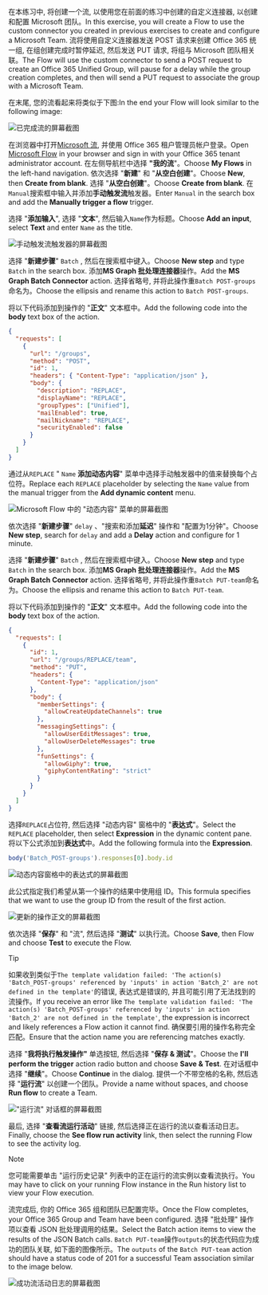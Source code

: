 <!-- markdownlint-disable MD002 MD041 -->

<span data-ttu-id="29e7e-101">在本练习中, 将创建一个流, 以使用您在前面的练习中创建的自定义连接器, 以创建和配置 Microsoft 团队。</span><span class="sxs-lookup"><span data-stu-id="29e7e-101">In this exercise, you will create a Flow to use the custom connector you created in previous exercises to create and configure a Microsoft Team.</span></span> <span data-ttu-id="29e7e-102">流将使用自定义连接器发送 POST 请求来创建 Office 365 统一组, 在组创建完成时暂停延迟, 然后发送 PUT 请求, 将组与 Microsoft 团队相关联。</span><span class="sxs-lookup"><span data-stu-id="29e7e-102">The Flow will use the custom connector to send a POST request to create an Office 365 Unified Group, will pause for a delay while the group creation completes, and then will send a PUT request to associate the group with a Microsoft Team.</span></span>

<span data-ttu-id="29e7e-103">在末尾, 您的流看起来将类似于下图:</span><span class="sxs-lookup"><span data-stu-id="29e7e-103">In the end your Flow will look similar to the following image:</span></span>

![已完成流的屏幕截图](./images/flow-team1.png)

<span data-ttu-id="29e7e-105">在浏览器中打开[Microsoft 流](https://flow.microsoft.com), 并使用 Office 365 租户管理员帐户登录。</span><span class="sxs-lookup"><span data-stu-id="29e7e-105">Open [Microsoft Flow](https://flow.microsoft.com) in your browser and sign in with your Office 365 tenant administrator account.</span></span> <span data-ttu-id="29e7e-106">在左侧导航栏中选择 **"我的流**"。</span><span class="sxs-lookup"><span data-stu-id="29e7e-106">Choose **My Flows** in the left-hand navigation.</span></span> <span data-ttu-id="29e7e-107">依次选择 "**新建**" 和 "**从空白创建**"。</span><span class="sxs-lookup"><span data-stu-id="29e7e-107">Choose **New**, then **Create from blank**.</span></span> <span data-ttu-id="29e7e-108">选择 "**从空白创建**"。</span><span class="sxs-lookup"><span data-stu-id="29e7e-108">Choose **Create from blank**.</span></span> <span data-ttu-id="29e7e-109">在`Manual`搜索框中输入并添加**手动触发流**触发器。</span><span class="sxs-lookup"><span data-stu-id="29e7e-109">Enter `Manual` in the search box and add the **Manually trigger a flow** trigger.</span></span>

<span data-ttu-id="29e7e-110">选择 "**添加输入**", 选择 "**文本**", 然后输入`Name`作为标题。</span><span class="sxs-lookup"><span data-stu-id="29e7e-110">Choose **Add an input**, select **Text** and enter `Name` as the title.</span></span>

![手动触发流触发器的屏幕截图](./images/flow-team6.png)

<span data-ttu-id="29e7e-112">选择 "**新建步骤**" `Batch` , 然后在搜索框中键入。</span><span class="sxs-lookup"><span data-stu-id="29e7e-112">Choose **New step** and type `Batch` in the search box.</span></span> <span data-ttu-id="29e7e-113">添加**MS Graph 批处理连接器**操作。</span><span class="sxs-lookup"><span data-stu-id="29e7e-113">Add the **MS Graph Batch Connector** action.</span></span> <span data-ttu-id="29e7e-114">选择省略号, 并将此操作重`Batch POST-groups`命名为。</span><span class="sxs-lookup"><span data-stu-id="29e7e-114">Choose the ellipsis and rename this action to `Batch POST-groups`.</span></span>

<span data-ttu-id="29e7e-115">将以下代码添加到操作的 "**正文**" 文本框中。</span><span class="sxs-lookup"><span data-stu-id="29e7e-115">Add the following code into the **body** text box of the action.</span></span>

```json
{
  "requests": [
    {
      "url": "/groups",
      "method": "POST",
      "id": 1,
      "headers": { "Content-Type": "application/json" },
      "body": {
        "description": "REPLACE",
        "displayName": "REPLACE",
        "groupTypes": ["Unified"],
        "mailEnabled": true,
        "mailNickname": "REPLACE",
        "securityEnabled": false
      }
    }
  ]
}
```

<span data-ttu-id="29e7e-116">通过从`REPLACE` " `Name` **添加动态内容**" 菜单中选择手动触发器中的值来替换每个占位符。</span><span class="sxs-lookup"><span data-stu-id="29e7e-116">Replace each `REPLACE` placeholder by selecting the `Name` value from the manual trigger from the **Add dynamic content** menu.</span></span>

![Microsoft Flow 中的 "动态内容" 菜单的屏幕截图](./images/flow-team2.png)

<span data-ttu-id="29e7e-118">依次选择 "**新建步骤**" `delay` 、"搜索和添加**延迟**" 操作和 "配置为1分钟"。</span><span class="sxs-lookup"><span data-stu-id="29e7e-118">Choose **New step**, search for `delay` and add a **Delay** action and configure for 1 minute.</span></span>

<span data-ttu-id="29e7e-119">选择 "**新建步骤**" `Batch` , 然后在搜索框中键入。</span><span class="sxs-lookup"><span data-stu-id="29e7e-119">Choose **New step** and type `Batch` in the search box.</span></span> <span data-ttu-id="29e7e-120">添加**MS Graph 批处理连接器**操作。</span><span class="sxs-lookup"><span data-stu-id="29e7e-120">Add the **MS Graph Batch Connector** action.</span></span> <span data-ttu-id="29e7e-121">选择省略号, 并将此操作重`Batch PUT-team`命名为。</span><span class="sxs-lookup"><span data-stu-id="29e7e-121">Choose the ellipsis and rename this action to `Batch PUT-team`.</span></span>

<span data-ttu-id="29e7e-122">将以下代码添加到操作的 "**正文**" 文本框中。</span><span class="sxs-lookup"><span data-stu-id="29e7e-122">Add the following code into the **body** text box of the action.</span></span>

```json
{
  "requests": [
    {
      "id": 1,
      "url": "/groups/REPLACE/team",
      "method": "PUT",
      "headers": {
        "Content-Type": "application/json"
      },
      "body": {
        "memberSettings": {
          "allowCreateUpdateChannels": true
        },
        "messagingSettings": {
          "allowUserEditMessages": true,
          "allowUserDeleteMessages": true
        },
        "funSettings": {
          "allowGiphy": true,
          "giphyContentRating": "strict"
        }
      }
    }
  ]
}
```

<span data-ttu-id="29e7e-123">选择`REPLACE`占位符, 然后选择 "动态内容" 窗格中的 "**表达式**"。</span><span class="sxs-lookup"><span data-stu-id="29e7e-123">Select the `REPLACE` placeholder, then select **Expression** in the dynamic content pane.</span></span> <span data-ttu-id="29e7e-124">将以下公式添加到**表达式**中。</span><span class="sxs-lookup"><span data-stu-id="29e7e-124">Add the following formula into the **Expression**.</span></span>

```js
body('Batch_POST-groups').responses[0].body.id
```

![动态内容窗格中的表达式的屏幕截图](./images/flow-formula.png)

<span data-ttu-id="29e7e-126">此公式指定我们希望从第一个操作的结果中使用组 ID。</span><span class="sxs-lookup"><span data-stu-id="29e7e-126">This formula specifies that we want to use the group ID from the result of the first action.</span></span>

![更新的操作正文的屏幕截图](./images/flow-team3.png)

<span data-ttu-id="29e7e-128">依次选择 "**保存**" 和 "流", 然后选择 "**测试**" 以执行流。</span><span class="sxs-lookup"><span data-stu-id="29e7e-128">Choose **Save**, then Flow and choose **Test** to execute the Flow.</span></span>

> [!TIP]
> <span data-ttu-id="29e7e-129">如果收到类似于`The template validation failed: 'The action(s) 'Batch_POST-groups' referenced by 'inputs' in action 'Batch_2' are not defined in the template'`的错误, 表达式是错误的, 并且可能引用了无法找到的流操作。</span><span class="sxs-lookup"><span data-stu-id="29e7e-129">If you receive an error like `The template validation failed: 'The action(s) 'Batch_POST-groups' referenced by 'inputs' in action 'Batch_2' are not defined in the template'`, the expression is incorrect and likely references a Flow action it cannot find.</span></span> <span data-ttu-id="29e7e-130">确保要引用的操作名称完全匹配。</span><span class="sxs-lookup"><span data-stu-id="29e7e-130">Ensure that the action name you are referencing matches exactly.</span></span>

<span data-ttu-id="29e7e-131">选择 "**我将执行触发操作"** 单选按钮, 然后选择 "**保存 & 测试**"。</span><span class="sxs-lookup"><span data-stu-id="29e7e-131">Choose the **I'll perform the trigger** action radio button and choose **Save & Test**.</span></span> <span data-ttu-id="29e7e-132">在对话框中选择 "**继续**"。</span><span class="sxs-lookup"><span data-stu-id="29e7e-132">Choose **Continue** in the dialog.</span></span> <span data-ttu-id="29e7e-133">提供一个不带空格的名称, 然后选择 "**运行流**" 以创建一个团队。</span><span class="sxs-lookup"><span data-stu-id="29e7e-133">Provide a name without spaces, and choose **Run flow** to create a Team.</span></span>

!["运行流" 对话框的屏幕截图](./images/flow-team4.png)

<span data-ttu-id="29e7e-135">最后, 选择 "**查看流运行活动**" 链接, 然后选择正在运行的流以查看活动日志。</span><span class="sxs-lookup"><span data-stu-id="29e7e-135">Finally, choose the **See flow run activity** link, then select the running Flow to see the activity log.</span></span>

> [!NOTE]
> <span data-ttu-id="29e7e-136">您可能需要单击 "运行历史记录" 列表中的正在运行的流实例以查看流执行。</span><span class="sxs-lookup"><span data-stu-id="29e7e-136">You may have to click on your running Flow instance in the Run history list to view your Flow execution.</span></span>

<span data-ttu-id="29e7e-137">流完成后, 你的 Office 365 组和团队已配置完毕。</span><span class="sxs-lookup"><span data-stu-id="29e7e-137">Once the Flow completes, your Office 365 Group and Team have been configured.</span></span> <span data-ttu-id="29e7e-138">选择 "批处理" 操作项以查看 JSON 批处理调用的结果。</span><span class="sxs-lookup"><span data-stu-id="29e7e-138">Select the Batch action items to view the results of the JSON Batch calls.</span></span> <span data-ttu-id="29e7e-139">`Batch PUT-team`操作`outputs`的状态代码应为成功的团队关联, 如下面的图像所示。</span><span class="sxs-lookup"><span data-stu-id="29e7e-139">The `outputs` of the `Batch PUT-team` action should have a status code of 201 for a successful Team association similar to the image below.</span></span>

![成功流活动日志的屏幕截图](./images/flow-team5.png)